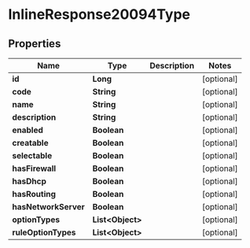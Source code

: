 

# InlineResponse20094Type

## Properties

Name | Type | Description | Notes
------------ | ------------- | ------------- | -------------
**id** | **Long** |  |  [optional]
**code** | **String** |  |  [optional]
**name** | **String** |  |  [optional]
**description** | **String** |  |  [optional]
**enabled** | **Boolean** |  |  [optional]
**creatable** | **Boolean** |  |  [optional]
**selectable** | **Boolean** |  |  [optional]
**hasFirewall** | **Boolean** |  |  [optional]
**hasDhcp** | **Boolean** |  |  [optional]
**hasRouting** | **Boolean** |  |  [optional]
**hasNetworkServer** | **Boolean** |  |  [optional]
**optionTypes** | **List&lt;Object&gt;** |  |  [optional]
**ruleOptionTypes** | **List&lt;Object&gt;** |  |  [optional]



